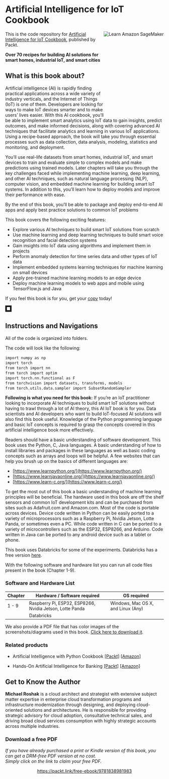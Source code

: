 


# Artificial Intelligence for IoT Cookbook

<a href="https://www.packtpub.com/product/artificial-intelligence-for-iot-cookbook/9781838981983?utm_source=github&utm_medium=repository&utm_campaign=9781800208919"><img src="https://static.packt-cdn.com/products/9781838981983/cover/smaller" alt="Learn Amazon SageMaker" height="256px" align="right"></a>

This is the code repository for [Artificial Intelligence for IoT Cookbook](https://www.packtpub.com/product/artificial-intelligence-for-iot-cookbook/9781838981983?utm_source=github&utm_medium=repository&utm_campaign=9781838981983), published by Packt.

**Over 70 recipes for building AI solutions for smart homes, industrial IoT, and smart cities**

## What is this book about?
Artificial intelligence (AI) is rapidly finding practical applications across a wide variety of industry verticals, and the Internet of Things (IoT) is one of them. Developers are looking for ways to make IoT devices smarter and to make users’ lives easier. With this AI cookbook, you’ll be able to implement smart analytics using IoT data to gain insights, predict outcomes, and make informed decisions, along with covering advanced AI techniques that facilitate analytics and learning in various IoT applications. Using a recipe-based approach, the book will take you through essential processes such as data collection, data analysis, modeling, statistics and monitoring, and deployment. 

You’ll use real-life datasets from smart homes, industrial IoT, and smart devices to train and evaluate simple to complex models and make predictions using trained models. Later chapters will take you through the key challenges faced while implementing machine learning, deep learning, and other AI techniques, such as natural language processing (NLP), computer vision, and embedded machine learning for building smart IoT systems. In addition to this, you’ll learn how to deploy models and improve their performance with ease.

By the end of this book, you’ll be able to package and deploy end-to-end AI apps and apply best practice solutions to common IoT problems

This book covers the following exciting features: 
* Explore various AI techniques to build smart IoT solutions from scratch
* Use machine learning and deep learning techniques to build smart voice recognition and facial detection systems
* Gain insights into IoT data using algorithms and implement them in projects
* Perform anomaly detection for time series data and other types of IoT data
* Implement embedded systems learning techniques for machine learning on small devices
* Apply pre-trained machine learning models to an edge device
* Deploy machine learning models to web apps and mobile using TensorFlow.js and Java

If you feel this book is for you, get your [copy](https://www.amazon.com/dp/1838981985) today!

<a href="https://www.packtpub.com/?utm_source=github&utm_medium=banner&utm_campaign=GitHubBanner"><img src="https://raw.githubusercontent.com/PacktPublishing/GitHub/master/GitHub.png" alt="https://www.packtpub.com/" border="5" /></a>

## Instructions and Navigations
All of the code is organized into folders.

The code will look like the following:
```
import numpy as np
import torch
from torch import nn
from torch import optim
import torch.nn.functional as F
from torchvision import datasets, transforms, models
from torch.utils.data.sampler import SubsetRandomSampler

```

**Following is what you need for this book:**
If you’re an IoT practitioner looking to incorporate AI techniques to build smart IoT solutions without having to trawl through a lot of AI theory, this AI IoT book is for you. Data scientists and AI developers who want to build IoT-focused AI solutions will also find this book useful. Knowledge of the Python programming language and basic IoT concepts is required to grasp the concepts covered in this artificial intelligence book more effectively.

Readers should have a basic understanding of software development. This book uses the Python, C, Java languages. A basic understanding of how to install libraries and packages in these languages as well as basic coding concepts such as arrays and loops will be helpful. A few websites that can help you brush up on the basics of different languages are:

* [https://www.learnpython.org/](https://www.learnpython.org/)
* [https://www.learnjavaonline.org/](https://www.learnjavaonline.org/)
* [https://www.learn-c.org/](https://www.learn-c.org/)

To get the most out of this book a basic understanding of machine learning principles will be beneficial. The hardware used in this book are off the shelf sensors and common IoT development kits and can be purchased from sites such as Adafruit.com and Amazon.com. Most of the code is portable across devices. Device code written in Python can be easily ported to a variety of microprocessors such as a Raspberry Pi, Nvidia Jetson, Lotte Panda, or sometimes even a PC. While code written in C can be ported to a variety of microcontrollers such as the ESP32, ESP8266, and Arduino. Code written in Java can be ported to any android device such as a tablet or phone.

This book uses Databricks for some of the experiments. Databricks has a free version [here](https://community.cloud.databricks.com).

With the following software and hardware list you can run all code files present in the book (Chapter 1-9).

### Software and Hardware List

| Chapter  | Hardware / Software required                                                         | OS required                        |
| -------- | -------------------------------------------------------------------------------------| -----------------------------------|
| 1 - 9    |  Raspberry Pi, ESP32, ESP8266, Nvidia Jetson, Lotte Panda                     				| Windows, Mac OS X, and Linux (Any) |
|          |  Databricks                                                                          |                                    |

We also provide a PDF file that has color images of the screenshots/diagrams used in this book. [Click here to download it](https://static.packt-cdn.com/downloads/9781838981983_ColorImages.pdf).

### Related products <Other books you may enjoy>
* Artificial Intelligence with Python Cookbook [[Packt]](https://www.packtpub.com/product/artificial-intelligence-with-python-cookbook/9781789133967) [[Amazon]](https://www.amazon.com/dp/1789133963)

* Hands-On Artificial Intelligence for Banking [[Packt]](https://www.packtpub.com/product/hands-on-artificial-intelligence-for-banking/9781788830782) [[Amazon]](https://www.amazon.com/dp/1788830784)

## Get to Know the Author
**Michael Roshak** is a cloud architect and strategist with extensive subject matter expertise in enterprise cloud transformation programs and infrastructure modernization through designing, and deploying cloud-oriented solutions and architectures. He is responsible for providing strategic advisory for cloud adoption, consultative technical sales, and driving broad cloud services consumption with highly strategic accounts across multiple industries.	


### Download a free PDF

 <i>If you have already purchased a print or Kindle version of this book, you can get a DRM-free PDF version at no cost.<br>Simply click on the link to claim your free PDF.</i>
<p align="center"> <a href="https://packt.link/free-ebook/9781838981983">https://packt.link/free-ebook/9781838981983 </a> </p>
